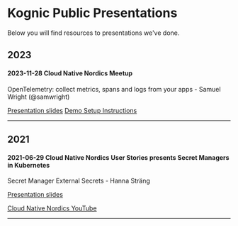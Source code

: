 # Kognic Public Presentations
Below you will find resources to presentations we've done.


## 2023
#### 2023-11-28 Cloud Native Nordics Meetup

OpenTelemetry: collect metrics, spans and logs from your apps - Samuel Wright (@samwright)

[Presentation slides](./files/2023-11-28-opentelemetry/Opentelemetry%20CNCF%20Presentation.pdf)
[Demo Setup Instructions](./files/2023-11-28-opentelemetry/demo-setup/README.md)

---

## 2021
#### 2021-06-29 Cloud Native Nordics User Stories presents Secret Managers in Kubernetes
Secret Manager External Secrets - Hanna Sträng

[Presentation slides](https://github.com/annotell/public-presentations/blob/main/files/Secret_Manager_External_Secrets-Hanna_Strang.pdf)

[Cloud Native Nordics YouTube](https://youtu.be/5391ney886w)

---

